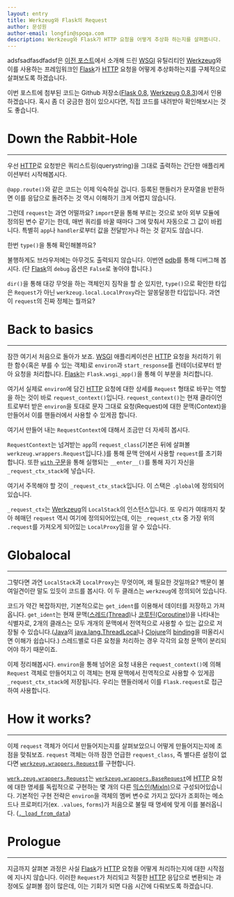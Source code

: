 ```yaml
---
layout: entry
title: Werkzeug와 Flask의 Request
author: 문성원
author-email: longfin@spoqa.com
description: Werkzeug와 Flask가 HTTP 요청을 어떻게 추상화 하는지를 살펴봅니다.
---
```


adsfsadfasdfadsf은 [이전 포스트](http://spoqa.github.com/2012/01/16/wsgi-and-flask.html)에서 소개해 드린 [WSGI] 유틸리티인 [Werkzeug]와 이를 사용하는 프레임워크인 [Flask]가 [HTTP] 요청을 어떻게 추상화하는지를 구체적으로 살펴보도록 하겠습니다. 

이번 포스트에 첨부된 코드는 Github 저장소([Flask 0.8](https://github.com/mitsuhiko/flask/tree/0.8), [Werkzeug 0.8.3](https://github.com/mitsuhiko/werkzeug/tree/0.8.3))에서 인용하겠습니다. 혹시 좀 더 궁금한 점이 있으시다면, 직접 코드를 내려받아 확인해보시는 것도 좋습니다.


# Down the Rabbit-Hole
---

우선 [HTTP]로 요청받은 쿼리스트링(querystring)을 그대로 출력하는 간단한 애플리케이션부터 시작해봅시다.

<script src="https://gist.github.com/2594329.js?file=simple_app.py"></script>

<code>@app.route()</code>와 같은 코드는 이제 익숙하실 겁니다. 등록된 핸들러가 문자열을 반환하면 이를 응답으로 돌려주는 것 역시 이해하기 크게 어렵지 않습니다. 


그런데 <code>request</code>는 과연 어떨까요? <code>import</code>문을 통해 부르는 것으로 보아 외부 모듈에 정의된 변수 같기는 한데, 매번 쿼리를 바꿀 때마다 그에 맞춰서 자동으로 그 값이 바뀝니다. 특별히 <code>app</code>나 <code>handler</code>로부터 값을 전달받거나 하는 것 같지도 않습니다. 


한번 <code>type()</code>을 통해 확인해볼까요?

<script src="https://gist.github.com/2594329.js?file=what_is_this.py"></script>

불행하게도 브라우저에는 아무것도 출력되지 않습니다. 이번엔 [pdb]를 통해 디버그해 봅시다. (단 [Flask]의 <code>debug</code> 옵션은 <code>False</code>로 놓아야 합니다.)

<script src="https://gist.github.com/2594329.js?file=gistfile1.txt"></script>

<code>dir()</code>을 통해 대강 무엇을 하는 객체인지 짐작을 할 순 있지만, <code>type()</code>으로 확인한 타입은 <code>Request</code>가 아닌 <code>werkzeug.local.LocalProxy</code>라는 알쏭달쏭한 타입입니다. 과연 이 <code>request</code>의 진짜 정체는 뭘까요?

# Back to basics
---

잠깐 여기서 처음으로 돌아가 보죠. [WSGI] 애플리케이션은 [HTTP] 요청을 처리하기 위한 함수(혹은 부를 수 있는 객체)로 <code>environ</code>과 <code>start_response</code>를 컨테이너로부터 받아 요청을 처리합니다. [Flask]는 <code>Flask.wsgi\_app()</code>을 통해 이 부분을 처리합니다.

<script src="https://gist.github.com/2594329.js?file=wsgi_app.py"></script>

여기서 실제로 <code>environ</code>에 담긴 [HTTP] 요청에 대한 상세를 <code>Request</code> 형태로 바꾸는 역할을 하는 것이 바로 <code>request\_context()</code>입니다. <code>request\_context()</code>는 현재 클라이언트로부터 받은 <code>environ</code>을 토대로 문자 그대로 요청(Request)에 대한 문맥(Context)을 만들어서 이를 핸들러에서 사용할 수 있게끔 합니다. 

<script src="https://gist.github.com/2594329.js?file=request_context.py"></script>

여기서 만들어 내는 <code>RequestContext</code>에 대해서 조금만 더 자세히 봅시다.

<script src="https://gist.github.com/2594329.js?file=RequestContext.py"></script>

<code>RequestContext</code>는 넘겨받는 <code>app</code>의 <code>request_class</code>(기본은 뒤에 살펴볼 <code>werkzeug.wrappers.Request</code>입니다.)를 통해 문맥 안에서 사용할 <code>request</code>를 초기화합니다. 또한 [<code>with</code> 구문](http://docs.python.org/reference/compound_stmts.html#the-with-statement)을 통해 실행되는 <code>\_\_enter\_\_()</code>를 통해 자기 자신을 <code>\_request\_ctx\_stack</code>에 넣습니다.

여기서 주목해야 할 것이 <code>\_request\_ctx\_stack</code>입니다. 이 스택은 <code>.global</code>에 정의되어있습니다.  

<script src="https://gist.github.com/2594329.js?file=global.py"></script>

<code>\_request\_ctx</code>는 [Werkzeug]의 <code>LocalStack</code>의 인스턴스입니다. 또 우리가 여태까지 찾아 헤매던 <code>request</code> 역시 여기에 정의되어있는데, 이는 <code>\_request\_ctx</code> 중 가장 위의 <code>.request</code>를 가져오게 되어있는 <code>LocalProxy</code>임을 알 수 있습니다.

# Globalocal
---

그렇다면 과연 <code>LocalStack</code>과 <code>LocalProxy</code>는 무엇이며, 왜 필요한 것일까요? 백문이 불여일견이란 말도 있듯이 코드를 봅시다. 이 두 클래스는 <code>werkzeug</code>에 정의되어 있습니다.

<script src="https://gist.github.com/2594329.js?file=local.py"></script>

코드가 약간 복잡하지만, 기본적으로는 <code>get_ident</code>를 이용해서 데이터를 저장하고 가져옵니다. <code>get\_ident</code>는 현재 문맥([스레드(Thread)][스레드]나 [코루틴(Coroutine)][코루틴])을 나타내는 식별자로, 2개의 클래스는 모두 개개의 문맥에서 전역적으로 사용할 수 있는 값으로 저장될 수 있습니다.([Java]의 [java.lang.ThreadLocal]나 [Clojure]의 [binding](http://clojure.github.com/clojure/clojure.core-api.html#clojure.core/binding)을 떠올리시면 이해가 쉽습니다.) 스레드별로 다른 요청을 처리하는 경우 각각의 요청 문맥이 분리되어야 하기 때문이죠.

이제 정리해봅시다. <code>environ</code>을 통해 넘어온 요청 내용은 <code>request_context()</code>에 의해 <code>Request</code> 객체로 만들어지고 이 객체는 현재 문맥에서 전역적으로 사용할 수 있게끔 <code>\_request\_ctx\_stack</code>에 저장됩니다. 우리는 핸들러에서 이를 <code>Flask.request</code>로 접근하여 사용합니다.

# How it works?
---

이제 <code>request</code> 객체가 어디서 만들어지는지를 살펴보았으니 어떻게 만들어지는지에 초점을 맞춰보죠. <code>request</code> 객체는 아까 잠깐 언급한 <code>request_class</code>, 즉 별다른 설정이 없다면 [<code>werkzeug.wrappers.Request</code>](https://github.com/mitsuhiko/werkzeug/blob/0.8.3/werkzeug/wrappers.py#L1619)를 구현합니다. 

[<code>werk.zeug.wrappers.Request</code>](https://github.com/mitsuhiko/werkzeug/blob/0.8.3/werkzeug/wrappers.py#L1619)는 [<code>werkzeug.wrappers.BaseRequest</code>](https://github.com/mitsuhiko/werkzeug/blob/0.8.3/werkzeug/wrappers.py#L71)에 [HTTP] 요청에 대한 명세를 독립적으로 구현하는 몇 개의 다른 [믹스인(MixIn)][믹스인]으로 구성되어있습니다. 기본적인 구현 전략은 <code>environ</code>을 객체의 멤버 변수로 가지고 있다가 조회하는 메소드나 프로퍼티가(ex. <code>.values</code>, <code>forms</code>)가 처음으로 불릴 때 명세에 맞게 이를 불러옵니다. ([<code>.\_load\_from\_data</code>](https://github.com/mitsuhiko/werkzeug/blob/0.8.3/werkzeug/wrappers.py#L299))

# Prologue
---

지금까지 살펴본 과정은 사실 [Flask]가 [HTTP] 요청을 어떻게 처리하는지에 대한 시작점에 지나지 않습니다. 이러한 <code>Request</code>가 처리되고 적절한 [HTTP] 응답으로 변환되는 과정에도 살펴볼 점이 많은데, 이는 기회가 되면 다음 시간에 다뤄보도록 하겠습니다.

[WSGI]: http://www.wsgi.org/en/latest/index.html
[Flask]: http://flask.pocoo.org
[Werkzeug]: http://werkzeug.pocoo.org/
[HTTP]: http://ko.wikipedia.org/wiki/HTTP
[pdb]: http://docs.python.org/library/pdb.html
[Java]: http://en.wikipedia.org/wiki/Java_(programming_language)
[java.lang.ThreadLocal]: http://docs.oracle.com/javase/6/docs/api/java/lang/ThreadLocal.html
[Clojure]: http://clojure.org
[코루틴]: http://en.wikipedia.org/wiki/Coroutine
[스레드]: http://en.wikipedia.org/wiki/Thread_(computing)
[믹스인]: http://en.wikipedia.org/wiki/Mixin

